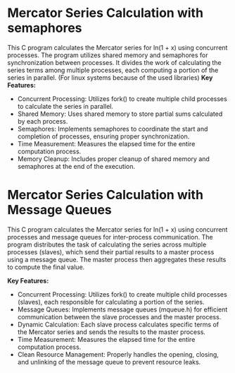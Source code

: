 # Mercator Series Calculation with semaphores
This C program calculates the Mercator series for ln(1 + x) using concurrent processes. The program utilizes shared memory and semaphores for synchronization between processes. It divides the work of calculating the series terms among multiple processes, each computing a portion of the series in parallel. (For linux systems because of the used libraries)
**Key Features:**
+ Concurrent Processing: Utilizes fork() to create multiple child processes to calculate the series in parallel.
+ Shared Memory: Uses shared memory to store partial sums calculated by each process.
+ Semaphores: Implements semaphores to coordinate the start and completion of processes, ensuring proper synchronization.
+ Time Measurement: Measures the elapsed time for the entire computation process.
+ Memory Cleanup: Includes proper cleanup of shared memory and semaphores at the end of the execution.

# Mercator Series Calculation with Message Queues
This C program calculates the Mercator series for ln(1 + x) using concurrent processes and message queues for inter-process communication. The program distributes the task of calculating the series across multiple processes (slaves), which send their partial results to a master process using a message queue. The master process then aggregates these results to compute the final value.

**Key Features:**
  + Concurrent Processing: Utilizes fork() to create multiple child processes (slaves), each responsible for calculating a portion of the series.
  + Message Queues: Implements message queues (mqueue.h) for efficient communication between the slave processes and the master process.
  + Dynamic Calculation: Each slave process calculates specific terms of the Mercator series and sends the results to the master process.
  + Time Measurement: Measures the elapsed time for the entire computation process.
  + Clean Resource Management: Properly handles the opening, closing, and unlinking of the message queue to prevent resource leaks.
